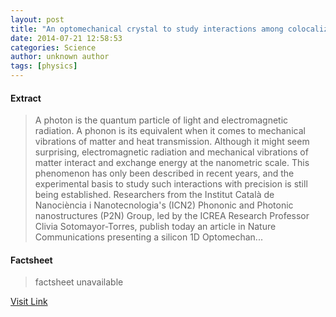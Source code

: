 ```yaml
---
layout: post
title: "An optomechanical crystal to study interactions among colocalized photons and phonons"
date: 2014-07-21 12:58:53
categories: Science
author: unknown author
tags: [physics]
---
```



#### Extract
>A photon is the quantum particle of light and electromagnetic radiation. A phonon is its equivalent when it comes to mechanical vibrations of matter and heat transmission. Although it might seem surprising, electromagnetic radiation and mechanical vibrations of matter interact and exchange energy at the nanometric scale. This phenomenon has only been described in recent years, and the experimental basis to study such interactions with precision is still being established. Researchers from the Institut Català de Nanociència i Nanotecnologia's (ICN2) Phononic and Photonic nanostructures (P2N) Group, led by the ICREA Research Professor Clivia Sotomayor-Torres, publish today an article in Nature Communications presenting a silicon 1D Optomechan...

#### Factsheet
>factsheet unavailable

[Visit Link](http://phys.org/news325151923.html)


